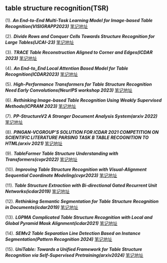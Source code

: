 ## table structure recognition(TSR)
(1). ***An End-to-End Multi-Task Learning Model for Image-based Table Recognition(VISIGRAPP2023)*** [笔记地址](./1/README.md)

(2). ***Divide Rows and Conquer Cells Towards Structure Recognition for Large Tables(IJCAI-23)*** [笔记地址](./2/README.md)

(3). ***TRACE Table Reconstruction Aligned to Corner and Edges(ICDAR 2023)*** [笔记地址](./3/README.md)

(4). ***An End-to_End Local Attention Based Model for Table Recognition(ICDAR2023)*** [笔记地址](./4/README.md)

(5). ***High-Performance Transformers for Table Structure Recognition Need Early Convolutions(NeurIPS workshop 2023)*** [笔记地址](./5/README.md)

(6). ***Rethinking Image-based Table Recognition Using Weakly Supervised Methods(ICPRAM 2023)*** [笔记地址](./6/README.md)

(7). ***PP-StructureV2 A Stronger Document Analysis System(arxiv 2022)*** [笔记地址](./7/README.md)

(8). ***PINGAN-VCGROUP’S SOLUTION FOR ICDAR 2021 COMPETITION ON SCIENTIFIC LITERATURE PARSING TASK B TABLE RECOGNITION TO HTML(arxiv 2021)*** [笔记地址](./8/README.md)

(9). ***TableFormer Table Structure Understanding with Transformers(cvpr2022)*** [笔记地址](./9/README.md)

(10). ***Improving Table Structure Recognition with Visual-Alignment Sequential Coordinate Modeling(cvpr2023)*** [笔记地址](./10/README.md)

(11). ***Table Structure Extraction with Bi-directional Gated Recurrent Unit Networks(icdar2019)*** [笔记地址](./11/README.md)

(12). ***Rethinking Semantic Segmentation for Table Structure Recognition in Documents(icdar2019)*** [笔记地址](./12/README.md)

(13). ***LGPMA Complicated Table Structure Recognition with Local and Global Pyramid Mask Alignment(icdar2021)*** [笔记地址](./13/README.md)

(14). ***SEMv2 Table Separation Line Detection Based on Instance Segmentation(Pattern Recognition 2024)*** [笔记地址](./14/README.md)

(15). ***UniTable: Towards a Unified Framework for Table Structure Recognition via Self-Supervised Pretraining(arxiv2024)*** [笔记地址](./15/README.md)